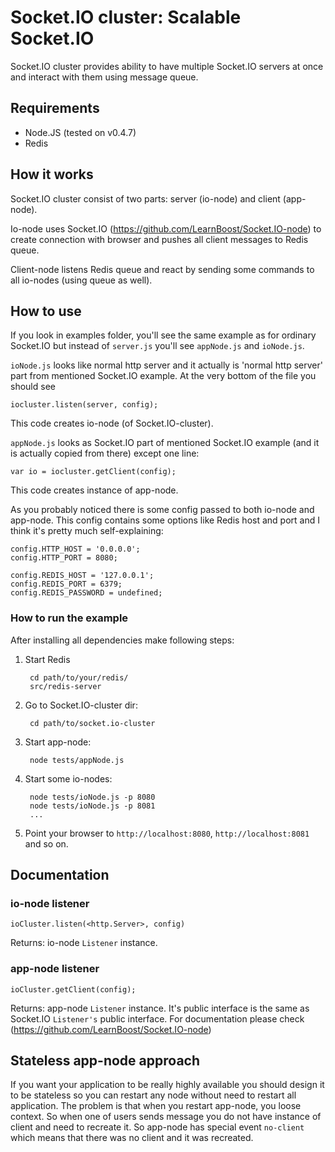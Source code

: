 Socket.IO cluster: Scalable Socket.IO
=====================================

Socket.IO cluster provides ability to have multiple Socket.IO servers at once and interact with them using message queue.

## Requirements
- Node.JS (tested on v0.4.7)
- Redis

## How it works
Socket.IO cluster consist of two parts: server (io-node) and client (app-node).

Io-node uses Socket.IO (https://github.com/LearnBoost/Socket.IO-node) to create connection with browser and pushes all
client messages to Redis queue.

Client-node listens Redis queue and react by sending some commands to all io-nodes (using queue as well).

## How to use
If you look in examples folder, you'll see the same example as for ordinary Socket.IO but instead of `server.js` you'll
see `appNode.js` and `ioNode.js`.

`ioNode.js` looks like normal http server and it actually is 'normal http server' part from mentioned Socket.IO example.
At the very bottom of the file you should see

    iocluster.listen(server, config);

This code creates io-node (of Socket.IO-cluster).

`appNode.js` looks as Socket.IO part of mentioned Socket.IO example (and it is actually copied from there) except one
line:

    var io = iocluster.getClient(config);

This code creates instance of app-node.

As you probably noticed there is some config passed to both io-node and app-node. This config contains some options
like Redis host and port and I think it's pretty much self-explaining:

    config.HTTP_HOST = '0.0.0.0';
    config.HTTP_PORT = 8080;

    config.REDIS_HOST = '127.0.0.1';
    config.REDIS_PORT = 6379;
    config.REDIS_PASSWORD = undefined;

### How to run the example
After installing all dependencies make following steps:

1. Start Redis

        cd path/to/your/redis/
        src/redis-server

2. Go to Socket.IO-cluster dir:

        cd path/to/socket.io-cluster

3. Start app-node:

        node tests/appNode.js

4. Start some io-nodes:

        node tests/ioNode.js -p 8080
        node tests/ioNode.js -p 8081
        ...

5. Point your browser to `http://localhost:8080`, `http://localhost:8081` and so on.

## Documentation

### io-node listener

    ioCluster.listen(<http.Server>, config)

Returns: io-node `Listener` instance.

### app-node listener

    ioCluster.getClient(config);

Returns: app-node `Listener` instance.
It's public interface is the same as Socket.IO `Listener's` public interface. For documentation please check (https://github.com/LearnBoost/Socket.IO-node)

## Stateless app-node approach

If you want your application to be really highly available you should design it to be stateless so you can restart any
node without need to restart all application. The problem is that when you restart app-node, you loose context. So when
one of users sends message you do not have instance of client and need to recreate it. So app-node has special event
`no-client` which means that there was no client and it was recreated.
